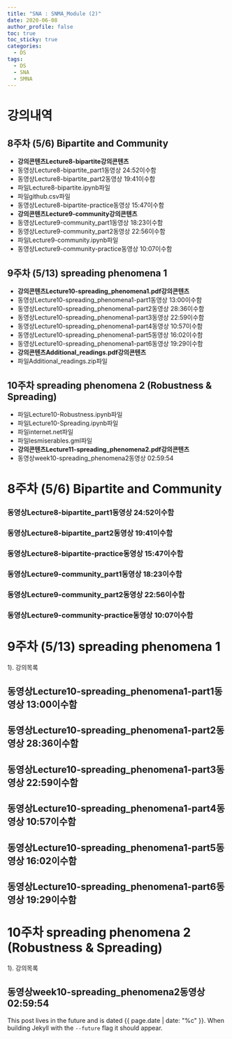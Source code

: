 ```yaml
---
title: "SNA : SNMA_Module (2)"
date: 2020-06-08
author_profile: false
toc: true
toc_sticky: true
categories:
  - DS
tags:
  - DS
  - SNA
  - SMNA
---
```


# 강의내역 
## 8주차 (5/6) Bipartite and Community

- **강의콘텐츠Lecture8-bipartite강의콘텐츠**
- 동영상Lecture8-bipartite_part1동영상 24:52이수함
- 동영상Lecture8-bipartite_part2동영상 19:41이수함
- 파일Lecture8-bipartite.ipynb파일
- 파일github.csv파일
- 동영상Lecture8-bipartite-practice동영상 15:47이수함
- **강의콘텐츠Lecture9-community강의콘텐츠**
- 동영상Lecture9-community_part1동영상 18:23이수함
- 동영상Lecture9-community_part2동영상 22:56이수함
- 파일Lecture9-community.ipynb파일
- 동영상Lecture9-community-practice동영상 10:07이수함

## 9주차 (5/13) spreading phenomena 1

- **강의콘텐츠Lecture10-spreading_phenomena1.pdf강의콘텐츠**
- 동영상Lecture10-spreading_phenomena1-part1동영상 13:00이수함
- 동영상Lecture10-spreading_phenomena1-part2동영상 28:36이수함
- 동영상Lecture10-spreading_phenomena1-part3동영상 22:59이수함
- 동영상Lecture10-spreading_phenomena1-part4동영상 10:57이수함
- 동영상Lecture10-spreading_phenomena1-part5동영상 16:02이수함
- 동영상Lecture10-spreading_phenomena1-part6동영상 19:29이수함
- **강의콘텐츠Additional_readings.pdf강의콘텐츠**
- 파일Additional_readings.zip파일

## 10주차 spreading phenomena 2 (Robustness & Spreading)

- 파일Lecture10-Robustness.ipynb파일
- 파일Lecture10-Spreading.ipynb파일
- 파일internet.net파일
- 파일lesmiserables.gml파일
- **강의콘텐츠Lecture11-spreading_phenomena2.pdf강의콘텐츠**
- 동영상week10-spreading_phenomena2동영상 02:59:54





# 8주차 (5/6) Bipartite and Community

### 동영상Lecture8-bipartite_part1동영상 24:52이수함
### 동영상Lecture8-bipartite_part2동영상 19:41이수함 
### 동영상Lecture8-bipartite-practice동영상 15:47이수함 
### 동영상Lecture9-community_part1동영상 18:23이수함
### 동영상Lecture9-community_part2동영상 22:56이수함 
### 동영상Lecture9-community-practice동영상 10:07이수함


# 9주차 (5/13) spreading phenomena 1

1). 강의목록
## 동영상Lecture10-spreading_phenomena1-part1동영상 13:00이수함
## 동영상Lecture10-spreading_phenomena1-part2동영상 28:36이수함
## 동영상Lecture10-spreading_phenomena1-part3동영상 22:59이수함
## 동영상Lecture10-spreading_phenomena1-part4동영상 10:57이수함
## 동영상Lecture10-spreading_phenomena1-part5동영상 16:02이수함
## 동영상Lecture10-spreading_phenomena1-part6동영상 19:29이수함  

# 10주차 spreading phenomena 2 (Robustness & Spreading)
1). 강의목록 
## 동영상week10-spreading_phenomena2동영상 02:59:54



This post lives in the future and is dated {{ page.date | date: "%c" }}. When building Jekyll with the `--future` flag it should appear.
